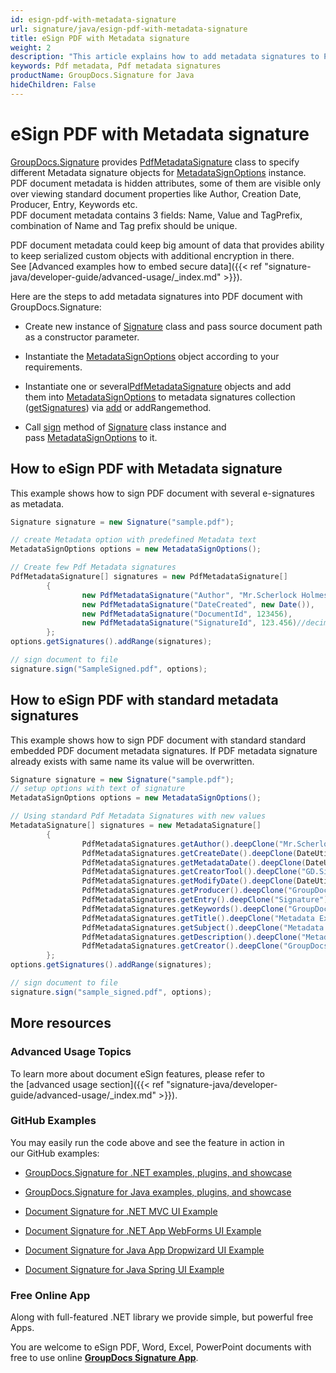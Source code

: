 ```yaml
---
id: esign-pdf-with-metadata-signature
url: signature/java/esign-pdf-with-metadata-signature
title: eSign PDF with Metadata signature
weight: 2
description: "This article explains how to add metadata signatures to PDF document meta info layer with GroupDocs.Signature"
keywords: Pdf metadata, Pdf metadata signatures
productName: GroupDocs.Signature for Java
hideChildren: False
---
```

  


# eSign PDF with Metadata signature

[GroupDocs.Signature](https://products.groupdocs.com/signature/java) provides [PdfMetadataSignature](https://apireference.groupdocs.com/java/signature/com.groupdocs.signature.domain.signatures.metadata/PdfMetadataSignature) class to specify different Metadata signature objects for [MetadataSignOptions](https://apireference.groupdocs.com/java/signature/com.groupdocs.signature.options.sign/MetadataSignOptions) instance.   
PDF document metadata is hidden attributes, some of them are visible only over viewing standard document properties like Author, Creation Date, Producer, Entry, Keywords etc.  
PDF document metadata contains 3 fields: Name, Value and TagPrefix, combination of Name and Tag prefix should be unique.

PDF document metadata could keep big amount of data that provides ability to keep serialized custom objects with additional encryption in there. See [Advanced examples how to embed secure data]({{< ref "signature-java/developer-guide/advanced-usage/_index.md" >}}).

Here are the steps to add metadata signatures into PDF document with GroupDocs.Signature:

*   Create new instance of [Signature](https://apireference.groupdocs.com/java/signature/com.groupdocs.signature/Signature) class and pass source document path as a constructor parameter.
    
*   Instantiate the [MetadataSignOptions](https://apireference.groupdocs.com/java/signature/com.groupdocs.signature.options.sign/MetadataSignOptions) object according to your requirements.
    
*   Instantiate one or several[PdfMetadataSignature](https://apireference.groupdocs.com/net/signature/groupdocs.signature.domain/pdfmetadatasignature) objects and add them into [MetadataSignOptions](https://apireference.groupdocs.com/java/signature/com.groupdocs.signature.options.sign/MetadataSignOptions) to metadata signatures collection ([getSignatures](https://apireference.groupdocs.com/java/signature/com.groupdocs.signature.options.sign/MetadataSignOptions#getSignatures())) via [add](https://apireference.groupdocs.com/java/signature/com.groupdocs.signature.domain.signatures.metadata/MetadataSignatureCollection#add(com.groupdocs.signature.domain.signatures.metadata.MetadataSignature)) or addRangemethod.
    
*   Call [sign](https://apireference.groupdocs.com/java/signature/com.groupdocs.signature/Signature#sign(java.io.OutputStream,%20com.groupdocs.signature.options.sign.SignOptions)) method of [Signature](https://apireference.groupdocs.com/java/signature/com.groupdocs.signature/Signature) class instance and pass [MetadataSignOptions](https://apireference.groupdocs.com/java/signature/com.groupdocs.signature.options.sign/MetadataSignOptions) to it.
    

## How to eSign PDF with Metadata signature

This example shows how to sign PDF document with several e-signatures as metadata.

```csharp
Signature signature = new Signature("sample.pdf");

// create Metadata option with predefined Metadata text
MetadataSignOptions options = new MetadataSignOptions();

// Create few Pdf Metadata signatures
PdfMetadataSignature[] signatures = new PdfMetadataSignature[]
        {
                new PdfMetadataSignature("Author", "Mr.Scherlock Holmes"),
                new PdfMetadataSignature("DateCreated", new Date()),
                new PdfMetadataSignature("DocumentId", 123456),
                new PdfMetadataSignature("SignatureId", 123.456)//decimal value
        };
options.getSignatures().addRange(signatures);

// sign document to file
signature.sign("SampleSigned.pdf", options);
```

## How to eSign PDF with standard metadata signatures

This example shows how to sign PDF document with standard standard embedded PDF document metadata signatures. If PDF metadata signature already exists with same name its value will be overwritten.

```csharp
Signature signature = new Signature("sample.pdf");
// setup options with text of signature
MetadataSignOptions options = new MetadataSignOptions();

// Using standard Pdf Metadata Signatures with new values
MetadataSignature[] signatures = new MetadataSignature[]
        {
                PdfMetadataSignatures.getAuthor().deepClone("Mr.Scherlock Holmes"),
                PdfMetadataSignatures.getCreateDate().deepClone(DateUtils.addDays(new Date(), -1)),
                PdfMetadataSignatures.getMetadataDate().deepClone(DateUtils.addDays(new Date(), -2)),
                PdfMetadataSignatures.getCreatorTool().deepClone("GD.Signature-Test"),
                PdfMetadataSignatures.getModifyDate().deepClone(DateUtils.addDays(new Date(), -13)),
                PdfMetadataSignatures.getProducer().deepClone("GroupDocs-Producer"),
                PdfMetadataSignatures.getEntry().deepClone("Signature"),
                PdfMetadataSignatures.getKeywords().deepClone("GroupDocs, Signature, Metadata, Creation Tool"),
                PdfMetadataSignatures.getTitle().deepClone("Metadata Example"),
                PdfMetadataSignatures.getSubject().deepClone("Metadata Test Example"),
                PdfMetadataSignatures.getDescription().deepClone("Metadata Test example description"),
                PdfMetadataSignatures.getCreator().deepClone("GroupDocs.Signature"),
        };
options.getSignatures().addRange(signatures);

// sign document to file
signature.sign("sample_signed.pdf", options);
```

## More resources

### Advanced Usage Topics 

To learn more about document eSign features, please refer to the [advanced usage section]({{< ref "signature-java/developer-guide/advanced-usage/_index.md" >}}).

### GitHub Examples  

You may easily run the code above and see the feature in action in our GitHub examples:

*   [GroupDocs.Signature for .NET examples, plugins, and showcase](https://github.com/groupdocs-signature/GroupDocs.Signature-for-.NET)
    
*   [GroupDocs.Signature for Java examples, plugins, and showcase](https://github.com/groupdocs-signature/GroupDocs.Signature-for-Java)
    
*   [Document Signature for .NET MVC UI Example](https://github.com/groupdocs-signature/GroupDocs.Signature-for-.NET-MVC) 
    
*   [Document Signature for .NET App WebForms UI Example](https://github.com/groupdocs-signature/GroupDocs.Signature-for-.NET-WebForms)
    
*   [Document Signature for Java App Dropwizard UI Example](https://github.com/groupdocs-signature/GroupDocs.Signature-for-Java-Dropwizard)
    
*   [Document Signature for Java Spring UI Example](https://github.com/groupdocs-signature/GroupDocs.Signature-for-Java-Spring)
    

### Free Online App  

Along with full-featured .NET library we provide simple, but powerful free Apps.

You are welcome to eSign PDF, Word, Excel, PowerPoint documents with free to use online **[GroupDocs Signature App](https://products.groupdocs.app/signature)**.
